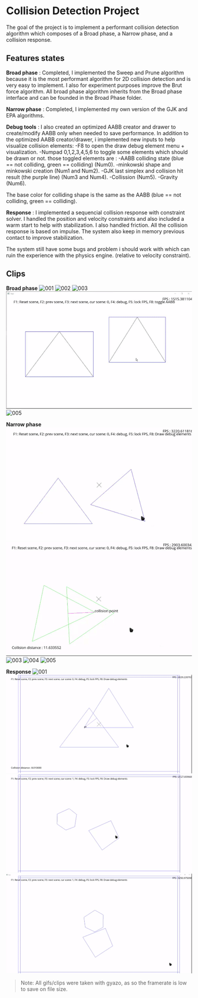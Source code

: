 # Collision Detection Project

The goal of the project is to implement a performant collision detection algorithm which composes of a Broad phase, a Narrow phase, and a collision response.


## Features states

**Broad phase** : Completed, I implemented the Sweep and Prune algorithm because it is the most performant algorithm for 2D collision detection and is very easy to implement. I also for experiment purposes improve the Brut force algorithm. All broad phase algorithm inherits from the Broad phase interface and can be founded in the Broad Phase folder.

**Narrow phase** : Completed, I implemented my own version of the GJK and EPA algorithms. 

**Debug tools** : I also created an optimized AABB creator and drawer to create/modify AABB only when needed to save performance.
In addition to the optimized AABB creator/drawer, i implemented new inputs to help visualize collision elements:
-F8 to open the draw debug element menu + visualization.
-Numpad 0,1,2,3,4,5,6 to toggle some elements which should be drawn or not.
those toggled elements are :
-AABB colliding state (blue == not colliding, green == colliding) (Num0).
-minkowski shape and minkowski creation (Num1 and Num2).
-GJK last simplex and collision hit result (the purple line) (Num3 and Num4).
-Collission (Num5).
-Gravity (Num6).

The base color for colliding shape is the same as the AABB (blue == not colliding, green == colliding).

**Response** : I implemented a sequencial collision response with constraint solver.
I handled the position and velocity constraints and also included a warm start to help with stabilization.
I also handled friction. All the collision response is based on impulse.
The system also keep in memory previous contact to improve stabilization.

The system still have some bugs and problem i should work with which can ruin the experience with the physics engine. (relative to velocity constraint).

## Clips
**Broad phase**
![001](./SCREENS/Gifs/001.gif)
![002](./SCREENS/Gifs/002.gif)
![003](./SCREENS/Gifs/003.gif)
![004](./SCREENS/Gifs/004.gif)
![005](./SCREENS/Gifs/005.gif)

**Narrow phase**
![001](./SCREENS/Gifs/006.gif)
![002](./SCREENS/Gifs/007.gif)
![003](./SCREENS/Gifs/008.gif)
![004](./SCREENS/Gifs/009.gif)
![005](./SCREENS/Gifs/010.gif)

**Response**
![001](./SCREENS/Gifs/011.gif)
![002](./SCREENS/Gifs/012.gif)
![003](./SCREENS/Gifs/013.gif)
![004](./SCREENS/Gifs/014.gif)

> Note: All gifs/clips were taken with gyazo, as so the framerate is low to save on file size.
